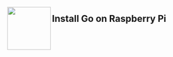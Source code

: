 <a href="https://golang.org"><img src="https://golang.org/lib/godoc/images/go-logo-blue.svg" align="left" width="100px"></a>

## Install Go on Raspberry Pi

<br>
<br>
